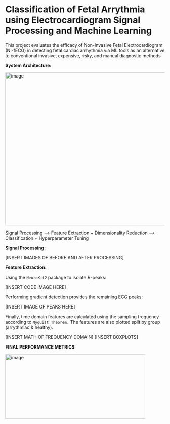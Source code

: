 # Classification of Fetal Arrythmia using Electrocardiogram Signal Processing and Machine Learning

This project evaluates the efficacy of Non-Invasive Fetal Electrocardiogram (NI-fECG) in detecting fetal cardiac arrhythmia via ML tools as an alternative to conventional invasive, expensive, risky, and manual diagnostic methods

**System Architecture:**

<img width="860" height="483" alt="image" src="https://github.com/user-attachments/assets/041bcdf4-21f6-40dc-ae66-ab24d4bced38" />

Signal Processing --> Feature Extraction + Dimensionality Reduction --> Classification + Hyperparameter Tuning

**Signal Processing:**

[INSERT IMAGES OF BEFORE AND AFTER PROCESSING]

**Feature Extraction:**

Using the `NeuroKit2` package to isolate R-peaks:

[INSERT CODE IMAGE HERE]

Performing gradient detection provides the remaining ECG peaks: 

[INSERT IMAGE OF PEAKS HERE] 

Finally, time domain features are calculated using the sampling frequency according to `Nyquist Theorem.` The features are also plotted split by group (arrythmiac & healthy). 

[INSERT MATH OF FREQUENCY DOMAIN] [INSERT BOXPLOTS]

**FINAL PERFORMANCE METRICS**

<img width="442" height="205" alt="image" src="https://github.com/user-attachments/assets/f7236262-56a8-489b-a1fd-9612186e0370" />





